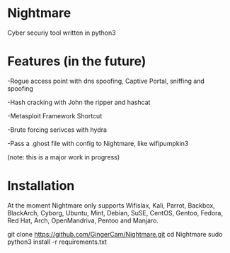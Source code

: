# Nightmare
 Cyber securiy tool written in python3

 # Features (in the future)
-Rogue access point with dns spoofing, Captive Portal, sniffing and spoofing

-Hash cracking with John the ripper and hashcat

-Metasploit Framework Shortcut

-Brute forcing serivces with hydra


-Pass a .ghost file with config to Nightmare, like wifipumpkin3 

(note: this is a major work in progress)

# Installation

At the moment Nightmare only supports Wifislax, Kali, Parrot, Backbox, BlackArch, Cyborg, Ubuntu, Mint, Debian, SuSE, CentOS, Gentoo, Fedora, Red Hat, Arch, OpenMandriva, Pentoo and Manjaro.

git clone https://github.com/GingerCam/Nightmare.git
cd Nightmare
sudo python3 install -r requirements.txt

